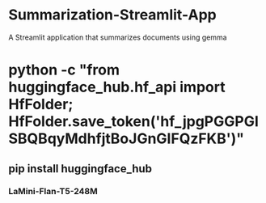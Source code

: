 # Summarization-Streamlit-App
A Streamlit application that summarizes documents using gemma

# python -c "from huggingface_hub.hf_api import HfFolder; HfFolder.save_token('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')"
## pip install huggingface_hub
### LaMini-Flan-T5-248M